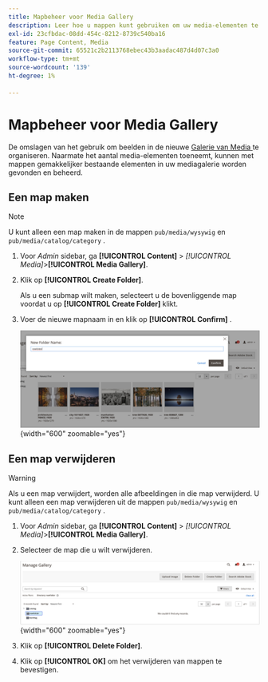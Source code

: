 ```yaml
---
title: Mapbeheer voor Media Gallery
description: Leer hoe u mappen kunt gebruiken om uw media-elementen te ordenen.
exl-id: 23cfbdac-08dd-454c-8212-8739c540ba16
feature: Page Content, Media
source-git-commit: 65521c2b2113768ebec43b3aadac487d4d07c3a0
workflow-type: tm+mt
source-wordcount: '139'
ht-degree: 1%

---
```


# Mapbeheer voor Media Gallery

De omslagen van het gebruik om beelden in de nieuwe [ Galerie van Media ](media-gallery.md) te organiseren. Naarmate het aantal media-elementen toeneemt, kunnen met mappen gemakkelijker bestaande elementen in uw mediagalerie worden gevonden en beheerd.

## Een map maken

>[!NOTE]
>
>U kunt alleen een map maken in de mappen `pub/media/wysywig` en `pub/media/catalog/category` .

1. Voor _Admin_ sidebar, ga **[!UICONTROL Content]** > _[!UICONTROL Media]_>**[!UICONTROL Media Gallery]**.

1. Klik op **[!UICONTROL Create Folder]**.

   Als u een submap wilt maken, selecteert u de bovenliggende map voordat u op **[!UICONTROL Create Folder]** klikt.

1. Voer de nieuwe mapnaam in en klik op **[!UICONTROL Confirm]** .

   ![ Nieuwe Naam van de Omslag ](./assets/media-gallery-folder-name.png){width="600" zoomable="yes"}

## Een map verwijderen

>[!WARNING]
>
>Als u een map verwijdert, worden alle afbeeldingen in die map verwijderd. U kunt alleen een map verwijderen uit de mappen `pub/media/wysywig` en `pub/media/catalog/category` .

1. Voor _Admin_ sidebar, ga **[!UICONTROL Content]** > _[!UICONTROL Media]_>**[!UICONTROL Media Gallery]**.

1. Selecteer de map die u wilt verwijderen.

   ![ Uitgezochte Omslag ](./assets/media-gallery-selected-folder.png){width="600" zoomable="yes"}

1. Klik op **[!UICONTROL Delete Folder]**.

1. Klik op **[!UICONTROL OK]** om het verwijderen van mappen te bevestigen.

